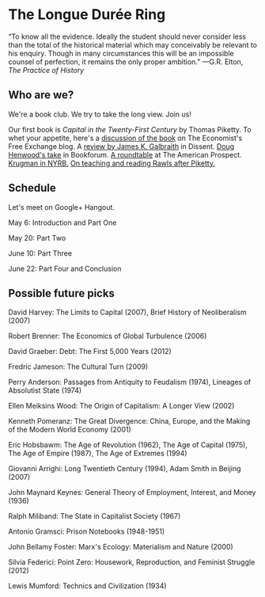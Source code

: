 The Longue Durée Ring
========

“To know all the evidence. Ideally the student should never consider less than the total of the historical material which may conceivably be relevant to his enquiry. Though in many circumstances this will be an impossible counsel of perfection, it remains the only proper ambition.” 
—G.R. Elton, _The Practice of History_

Who are we?
-----------

We're a book club. We try to take the long view. Join us!

Our first book is _Capital in the Twenty-First Century_ by Thomas Piketty. To whet your appetite, here's a [discussion of the book](http://www.economist.com/blogs/freeexchange/2014/02/book-clubs#comments) on The Economist's Free Exchange blog. A [review by James K. Galbraith](http://www.dissentmagazine.org/article/kapital-for-the-twenty-first-century) in Dissent. [Doug Henwood's take](http://www.bookforum.com/inprint/021_01/12987) in Bookforum. [A roundtable](http://prospect.org/article/piketty%E2%80%99s-triumph) at The American Prospect. [Krugman in NYRB.](http://www.nybooks.com/articles/archives/2014/may/08/thomas-piketty-new-gilded-age/) [On teaching and reading Rawls after Piketty.](http://crookedtimber.org/2014/04/10/teaching-rawls-after-piketty/)

Schedule
-----------
Let's meet on Google+ Hangout.

May 6: Introduction and Part One

May 20: Part Two

June 10: Part Three

June 22: Part Four and Conclusion

Possible future picks
-------------------

David Harvey: The Limits to Capital (2007), Brief History of Neoliberalism (2007)

Robert Brenner: The Economics of Global Turbulence (2006)

David Graeber: Debt: The First 5,000 Years (2012)

Fredric Jameson: The Cultural Turn (2009)

Perry Anderson: Passages from Antiquity to Feudalism (1974), Lineages of Absolutist State (1974)

Ellen Meiksins Wood: The Origin of Capitalism: A Longer View (2002)

Kenneth Pomeranz: The Great Divergence: China, Europe, and the Making of the Modern World Economy (2001)

Eric Hobsbawm: The Age of Revolution (1962), The Age of Capital (1975), The Age of Empire (1987), The Age of Extremes (1994)

Giovanni Arrighi: Long Twentieth Century (1994), Adam Smith in Beijing (2007)

John Maynard Keynes: General Theory of Employment, Interest, and Money (1936)

Ralph Miliband: The State in Capitalist Society (1967)

Antonio Gramsci: Prison Notebooks (1948-1951)

John Bellamy Foster: Marx's Ecology: Materialism and Nature (2000)

Silvia Federici: Point Zero: Housework, Reproduction, and Feminist Struggle (2012)

Lewis Mumford: Technics and Civilization (1934)


